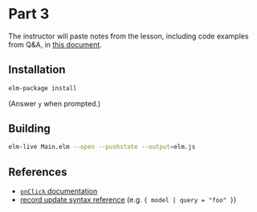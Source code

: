 Part 3
======

The instructor will paste notes from the lesson, including code examples from
Q&A, in [this document](https://docs.google.com/document/d/1ApuSOk9DP0YsQrxhW7-WE8UOEAV4PPnLDDeqUOL2o5k/edit?usp=sharing).

## Installation

```bash
elm-package install
```

(Answer `y` when prompted.)


## Building

```bash
elm-live Main.elm --open --pushstate --output=elm.js
```

## References

* [`onClick` documentation](http://package.elm-lang.org/packages/evancz/elm-html/4.0.2/Html-Events#onClick)
* [record update syntax reference](http://elm-lang.org/docs/syntax#records) (e.g. `{ model | query = "foo" }`)
